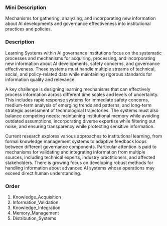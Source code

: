 ### Mini Description

Mechanisms for gathering, analyzing, and incorporating new information about AI developments and governance effectiveness into institutional practices and policies.

### Description

Learning Systems within AI governance institutions focus on the systematic processes and mechanisms for acquiring, processing, and incorporating new information about AI developments, safety concerns, and governance effectiveness. These systems must handle multiple streams of technical, social, and policy-related data while maintaining rigorous standards for information quality and relevance.

A key challenge is designing learning mechanisms that can effectively process information across different time scales and levels of uncertainty. This includes rapid response systems for immediate safety concerns, medium-term analysis of emerging trends and patterns, and long-term strategic assessment of technological trajectories. The systems must also balance competing needs: maintaining institutional memory while avoiding outdated assumptions, incorporating diverse expertise while filtering out noise, and ensuring transparency while protecting sensitive information.

Current research explores various approaches to institutional learning, from formal knowledge management systems to adaptive feedback loops between different governance components. Particular attention is paid to mechanisms for validating and integrating information from multiple sources, including technical experts, industry practitioners, and affected stakeholders. There is growing focus on developing robust methods for handling information about advanced AI systems whose operations may exceed direct human understanding.

### Order

1. Knowledge_Acquisition
2. Information_Validation
3. Knowledge_Integration
4. Memory_Management
5. Distribution_Systems
